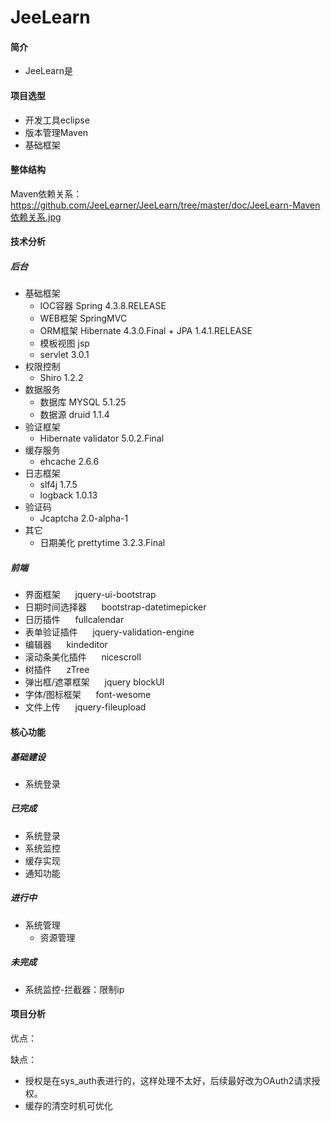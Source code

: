 # JeeLearn

#### 简介
 * JeeLearn是

#### 项目选型
* 开发工具eclipse
* 版本管理Maven
* 基础框架 

#### 整体结构
Maven依赖关系：https://github.com/JeeLearner/JeeLearn/tree/master/doc/JeeLearn-Maven依赖关系.jpg

#### 技术分析
##### 后台
* 基础框架
    *  IOC容器 Spring 4.3.8.RELEASE
    *  WEB框架 SpringMVC
    *  ORM框架 Hibernate 4.3.0.Final + JPA 1.4.1.RELEASE
    *  模板视图 jsp
    *  servlet 3.0.1
* 权限控制
    *  Shiro 1.2.2
* 数据服务
    *  数据库 MYSQL 5.1.25
    *  数据源 druid 1.1.4
* 验证框架
    *  Hibernate validator 5.0.2.Final
* 缓存服务
    *  ehcache 2.6.6
* 日志框架
    *  slf4j 1.7.5
    *  logback 1.0.13
* 验证码
    *  Jcaptcha 2.0-alpha-1
* 其它
    *  日期美化 prettytime 3.2.3.Final
 
##### 前端
* 界面框架 &nbsp;&nbsp;&nbsp;&nbsp;  jquery-ui-bootstrap
* 日期时间选择器 &nbsp;&nbsp;&nbsp;&nbsp; bootstrap-datetimepicker
* 日历插件 &nbsp;&nbsp;&nbsp;&nbsp; fullcalendar
* 表单验证插件 &nbsp;&nbsp;&nbsp;&nbsp; jquery-validation-engine
* 编辑器 &nbsp;&nbsp;&nbsp;&nbsp; kindeditor
* 滚动条美化插件 &nbsp;&nbsp;&nbsp;&nbsp; nicescroll
* 树插件 &nbsp;&nbsp;&nbsp;&nbsp; zTree
* 弹出框/遮罩框架 &nbsp;&nbsp;&nbsp;&nbsp; jquery blockUI
* 字体/图标框架 &nbsp;&nbsp;&nbsp;&nbsp; font-wesome
* 文件上传 &nbsp;&nbsp;&nbsp;&nbsp; jquery-fileupload

#### 核心功能
##### 基础建设
* 系统登录

##### 已完成
* 系统登录
* 系统监控
* 缓存实现
* 通知功能

##### 进行中
* 系统管理
    *  资源管理
    
##### 未完成
* 系统监控-拦截器：限制ip



#### 项目分析
优点：

缺点：
* 授权是在sys_auth表进行的，这样处理不太好，后续最好改为OAuth2请求授权。
* 缓存的清空时机可优化

